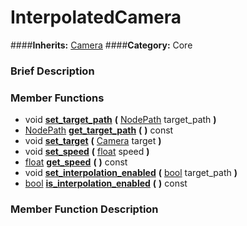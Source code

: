 #  InterpolatedCamera  
####**Inherits:** [Camera](class_camera)
####**Category:** Core

###  Brief Description  


###  Member Functions 
  * void  **[set&#95;target&#95;path](#set_target_path)**  **(** [NodePath](class_nodepath) target_path  **)**
  * [NodePath](class_nodepath)  **[get&#95;target&#95;path](#get_target_path)**  **(** **)** const
  * void  **[set&#95;target](#set_target)**  **(** [Camera](class_camera) target  **)**
  * void  **[set&#95;speed](#set_speed)**  **(** [float](class_float) speed  **)**
  * [float](class_float)  **[get&#95;speed](#get_speed)**  **(** **)** const
  * void  **[set&#95;interpolation&#95;enabled](#set_interpolation_enabled)**  **(** [bool](class_bool) target_path  **)**
  * [bool](class_bool)  **[is&#95;interpolation&#95;enabled](#is_interpolation_enabled)**  **(** **)** const

###  Member Function Description  
